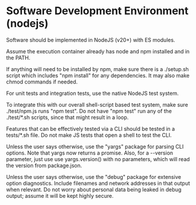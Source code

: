# Software Development Environment (nodejs)

Software should be implemented in NodeJS (v20+) with ES modules.

Assume the execution container already has node and npm installed and in the PATH.

If anything will need to be installed by npm, make sure there is a ./setup.sh script which includes "npm install" for any dependencies. It may also make chmod commands if needed.

For unit tests and integration tests, use the native NodeJS test system.

To integrate this with our overall shell-script based test system, make sure ./test/npm.js runs "npm test". Do not have "npm test" run any  of the ./test/*.sh scripts, since that might result in a loop.

Features that can be effectively tested via a CLI should be tested in a tests/*.sh file. Do not make JS tests that open a shell to test the CLI.

Unless the user says otherwise, use the "yargs" package for parsing CLI options. Note that yargs now returns a promise. Also, for a --version parameter, just use use yargs.version() with no parameters, which will read the version from package.json.

Unless the user says otherwise, use the "debug" package for extensive option diagnostics. Include filenames and network addresses in that output when relevant. Do not worry about personal data being leaked in debug output; assume it will be kept highly secure.




